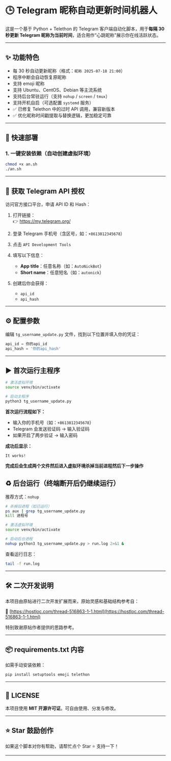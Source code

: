 # 🕒 Telegram 昵称自动更新时间机器人

这是一个基于 Python + Telethon 的 Telegram 客户端自动化脚本，用于**每隔 30 秒更新 Telegram 昵称为当前时间**，适合用作“心跳昵称”展示你在线活跃状态。

---

## ✨ 功能特色

- 每 30 秒自动更新昵称（格式：`昵称 2025-07-18 21:00`）
- 程序中断会自动恢复原昵称
- 支持 emoji 昵称
- 支持 Ubuntu、CentOS、Debian 等主流系统
- 支持后台常驻运行（支持 `nohup` / `screen` / `tmux`）
- 支持开机自启（可选配置 `systemd` 服务）
- ✅ 已修复 Telethon 中的过时 API 调用，兼容新版本
- ✅ 优化昵称时间戳提取与替换逻辑，更加稳定可靠


---

## 🚀 快速部署

### 1. 一键安装依赖（自动创建虚拟环境）

```bash
chmod +x an.sh
./an.sh
```

---

## 🔐 获取 Telegram API 授权

访问官方接口平台，申请 API ID 和 Hash：

1. 打开链接：  
   👉 https://my.telegram.org/

2. 登录 Telegram 手机号（含区号，如：`+8613812345678`）

3. 点击 `API Development Tools`

4. 填写以下信息：

   - **App title**：任意名称（如：`AutoNickBot`）
   - **Short name**：任意短名（如：`autonick`）

5. 创建后你会获得：

   - `api_id`
   - `api_hash`

---

## ⚙️ 配置参数

编辑 `tg_username_update.py` 文件，找到以下位置并填入你的凭证：

```python
api_id = 你的api_id
api_hash = '你的api_hash'
```

---

## ▶️ 首次运行主程序

```bash
# 激活虚拟环境
source venv/bin/activate

# 启动主程序
python3 tg_username_update.py
```

**首次运行流程如下：**

- 输入你的手机号（如：`+8613812345678`）
- Telegram 会发送验证码 → 输入验证码
- 如果开启了两步验证 → 输入密码

**成功后显示：**  
```
It works!
```
**完成后会生成两个文件然后进入虚拟环境杀掉当前进程然后下一步操作**  

## ♻️ 后台运行（终端断开后仍继续运行）

推荐方式：`nohup`

```bash
# 杀掉旧进程（如已运行）
ps aux | grep tg_username_update.py
kill 进程号

# 激活虚拟环境
source venv/bin/activate

# 启动后台进程
nohup python3 tg_username_update.py > run.log 2>&1 &
```

查看运行日志：

```bash
tail -f run.log
```

---

## 🛠 二次开发说明

本项目由原帖进行二次开发扩展而来，原始灵感和基础结构参考自：

🔗 [https://hostloc.com/thread-516863-1-1.html](https://hostloc.com/thread-516863-1-1.html)

特别致谢原帖作者提供的思路参考。

---

## 📦 requirements.txt 内容

如需手动安装依赖：

```bash
pip install setuptools emoji telethon
```

---



## 📜 LICENSE

本项目使用 **MIT 开源许可证**。可自由使用、分发与修改。

---

## ⭐️ Star 鼓励创作

如果这个脚本对你有帮助，请帮忙点个 Star ⭐️ 支持一下！

---
